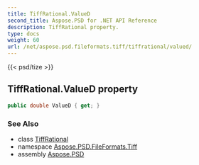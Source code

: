 ```yaml
---
title: TiffRational.ValueD
second_title: Aspose.PSD for .NET API Reference
description: TiffRational property. 
type: docs
weight: 60
url: /net/aspose.psd.fileformats.tiff/tiffrational/valued/
---
```

{{< psd/tize >}}
## TiffRational.ValueD property

```csharp
public double ValueD { get; }
```

### See Also

* class [TiffRational](../)
* namespace [Aspose.PSD.FileFormats.Tiff](../../tiffrational/)
* assembly [Aspose.PSD](../../../)


